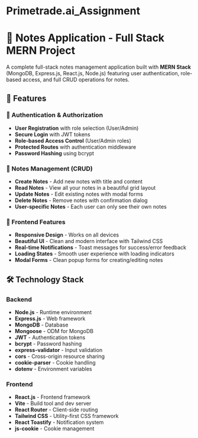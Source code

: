 # Primetrade.ai_Assignment

# 📝 Notes Application - Full Stack MERN Project

A complete full-stack notes management application built with **MERN Stack** (MongoDB, Express.js, React.js, Node.js) featuring user authentication, role-based access, and full CRUD operations for notes.

## 🚀 Features

### 🔐 Authentication & Authorization
- **User Registration** with role selection (User/Admin)
- **Secure Login** with JWT tokens
- **Role-based Access Control** (User/Admin roles)
- **Protected Routes** with authentication middleware
- **Password Hashing** using bcrypt

### 📝 Notes Management (CRUD)
- **Create Notes** - Add new notes with title and content
- **Read Notes** - View all your notes in a beautiful grid layout
- **Update Notes** - Edit existing notes with modal forms
- **Delete Notes** - Remove notes with confirmation dialog
- **User-specific Notes** - Each user can only see their own notes

### 🎨 Frontend Features
- **Responsive Design** - Works on all devices
- **Beautiful UI** - Clean and modern interface with Tailwind CSS
- **Real-time Notifications** - Toast messages for success/error feedback
- **Loading States** - Smooth user experience with loading indicators
- **Modal Forms** - Clean popup forms for creating/editing notes

## 🛠️ Technology Stack

### Backend
- **Node.js** - Runtime environment
- **Express.js** - Web framework
- **MongoDB** - Database
- **Mongoose** - ODM for MongoDB
- **JWT** - Authentication tokens
- **bcrypt** - Password hashing
- **express-validator** - Input validation
- **cors** - Cross-origin resource sharing
- **cookie-parser** - Cookie handling
- **dotenv** - Environment variables

### Frontend
- **React.js** - Frontend framework
- **Vite** - Build tool and dev server
- **React Router** - Client-side routing
- **Tailwind CSS** - Utility-first CSS framework
- **React Toastify** - Notification system
- **js-cookie** - Cookie management
